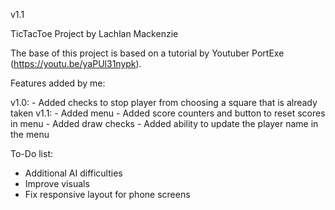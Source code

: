 v1.1

TicTacToe Project by Lachlan Mackenzie

The base of this project is based on a tutorial by Youtuber PortExe (https://youtu.be/yaPUl31nypk).

<p>Features added by me:<p>
v1.0:
- Added checks to stop player from choosing a square that is already taken
v1.1:
- Added menu
- Added score counters and button to reset scores in menu
- Added draw checks
- Added ability to update the player name in the menu

To-Do list:
- Additional AI difficulties
- Improve visuals
- Fix responsive layout for phone screens